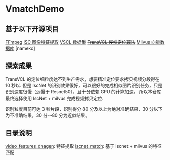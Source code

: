 # VmatchDemo

## 基于以下开源项目

[FFmpeg](https://github.com/FFmpeg/FFmpeg)
[ISC 图像特征提取](https://github.com/lyakaap/ISC21-Descriptor-Track-1st)
[VSCL 数据集](https://github.com/ant-research/VCSL?tab=readme-ov-file)
[~~TransVCL 侵权定位算法~~](https://github.com/transvcl/TransVCL)
[Milvus 向量数据库](https://milvus.io/)
[nameko]

## 探索成果

TransVCL 的定位细粒度达不到生产需求，想要精准定位要求拷贝视频分段得在 10 秒以.
但是 IscNet 的识别效果很好，可以很好的完成相似图片识别任务，只是识别速度很慢（远慢于 Resnet50），且十分依赖 GPU 的计算加速。
所以本仓库最终选择使用 IscNet + milvus 完成视频拷贝定位.

识别粒度目前可达 3 秒片段，识别得分 80 分及以上为绝对准确结果，30 分以下为不准确结果，30 分～80 分为近似结果。

## 目录说明

[video_features_dnagen](./src/video_features_dnagen.py): 特征提取
[iscnet_match](./src/iscnet_match.py): 基于 Iscnet + milvus 的特征匹配

